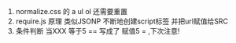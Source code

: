 1. normalize.css 的 a ul ol 还需要重置
2. require.js 原理 类似JSONP 不断地创建script标签 并把url赋值给SRC 
3. 条件判断  当XXX 等于5 ==  写成了 赋值5 =  ,下次注意!